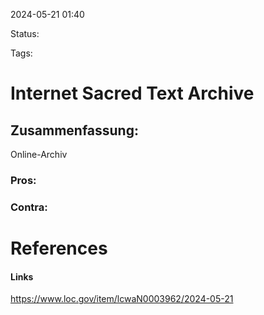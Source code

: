 2024-05-21 01:40

Status:

Tags:

# Internet Sacred Text Archive

## Zusammenfassung:
Online-Archiv

### Pros:

### Contra:

# References

#### Links
https://www.loc.gov/item/lcwaN0003962/2024-05-21 